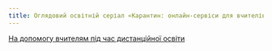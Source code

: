```yaml
---
title: Оглядовий освітній серіал «Карантин: онлайн-сервіси для вчителів»
---
```


[На допомогу вчителям під час дистанційної освіти](https://osvita.diia.gov.ua/courses/online-services-for-teachers)